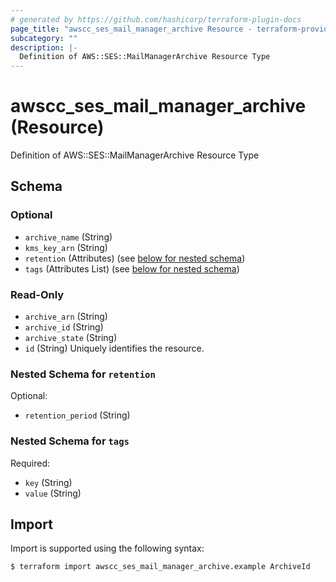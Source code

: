 ```yaml
---
# generated by https://github.com/hashicorp/terraform-plugin-docs
page_title: "awscc_ses_mail_manager_archive Resource - terraform-provider-awscc"
subcategory: ""
description: |-
  Definition of AWS::SES::MailManagerArchive Resource Type
---
```


# awscc_ses_mail_manager_archive (Resource)

Definition of AWS::SES::MailManagerArchive Resource Type



<!-- schema generated by tfplugindocs -->
## Schema

### Optional

- `archive_name` (String)
- `kms_key_arn` (String)
- `retention` (Attributes) (see [below for nested schema](#nestedatt--retention))
- `tags` (Attributes List) (see [below for nested schema](#nestedatt--tags))

### Read-Only

- `archive_arn` (String)
- `archive_id` (String)
- `archive_state` (String)
- `id` (String) Uniquely identifies the resource.

<a id="nestedatt--retention"></a>
### Nested Schema for `retention`

Optional:

- `retention_period` (String)


<a id="nestedatt--tags"></a>
### Nested Schema for `tags`

Required:

- `key` (String)
- `value` (String)

## Import

Import is supported using the following syntax:

```shell
$ terraform import awscc_ses_mail_manager_archive.example ArchiveId
```
